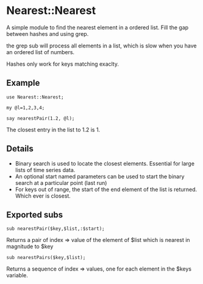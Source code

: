 # Nearest::Nearest

A simple module to find the nearest element in a ordered list. Fill the gap between hashes and using grep.

the grep sub will process all elements in a list, which is slow when you have an ordered list of numbers.

Hashes only work for keys matching exaclty. 

## Example
```perl6
use Nearest::Nearest;

my @l=1,2,3,4;

say nearestPair(1.2, @l);
```

The closest entry in the list to 1.2 is 1.


## Details

- Binary search is used to locate the closest elements. Essential for large lists of time series data.
- An optional start named parameters can be used to start the binary search at a particular point (last run)
- For keys out of range, the start of the end element of the list is returned. Which ever is closest.


## Exported subs

```perl6
sub nearestPair($key,$list,:$start);
```

Returns a pair of index => value of the element of $list which is nearest in magnitude to $key

```perl6
sub nearestPairs($key,$list);
```

Returns a sequence of index => values, one for each element in the $keys variable.
